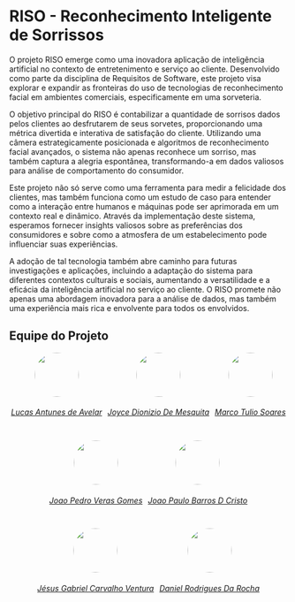 # RISO - Reconhecimento Inteligente de Sorrissos
O projeto RISO emerge como uma inovadora aplicação de inteligência artificial no contexto de entretenimento e serviço ao cliente. Desenvolvido como parte da disciplina de Requisitos de Software, este projeto visa explorar e expandir as fronteiras do uso de tecnologias de reconhecimento facial em ambientes comerciais, especificamente em uma sorveteria.

O objetivo principal do RISO é contabilizar a quantidade de sorrisos dados pelos clientes ao desfrutarem de seus sorvetes, proporcionando uma métrica divertida e interativa de satisfação do cliente. Utilizando uma câmera estrategicamente posicionada e algoritmos de reconhecimento facial avançados, o sistema não apenas reconhece um sorriso, mas também captura a alegria espontânea, transformando-a em dados valiosos para análise de comportamento do consumidor.

Este projeto não só serve como uma ferramenta para medir a felicidade dos clientes, mas também funciona como um estudo de caso para entender como a interação entre humanos e máquinas pode ser aprimorada em um contexto real e dinâmico. Através da implementação deste sistema, esperamos fornecer insights valiosos sobre as preferências dos consumidores e sobre como a atmosfera de um estabelecimento pode influenciar suas experiências.

A adoção de tal tecnologia também abre caminho para futuras investigações e aplicações, incluindo a adaptação do sistema para diferentes contextos culturais e sociais, aumentando a versatilidade e a eficácia da inteligência artificial no serviço ao cliente. O RISO promete não apenas uma abordagem inovadora para a análise de dados, mas também uma experiência mais rica e envolvente para todos os envolvidos.

## Equipe do Projeto
<center>
    <div style="display: flex; flex-direction: row; gap: 10px; flex-wrap: wrap; justify-content: center;">
        <div>
            <a href="https://github.com/LucasAvelar2711">
                <img style="border-radius: 50%;" src="https://github.com/LucasAvelar2711.png" width="80px"/>
                <h6 class="text-center">Lucas Antunes de Avelar</h6>
            </a>
        </div>
        <div>
            <a href="https://github.com/joycejdm">
                <img style="border-radius: 50%;" src="https://github.com/joycejdm.png" width="80px"/>
                <h6 class="text-center">Joyce Dionizio De Mesquita</h6>
            </a>
        </div>
        <div>
            <a href="https://github.com/MarcoTulioSoares">
                <img style="border-radius: 50%;" src="https://github.com/MarcoTulioSoares.png" width="80px"/>
                <h6 class="text-center">Marco Tulio Soares</h6>
            </a>
        </div>
        <div>
            <a href="https://github.com/JoosPerro">
                <img style="border-radius: 50%;" src="https://github.com/JoosPerro.png" width="80px"/>
                <h6 class="text-center">Joao Pedro Veras Gomes</h6>
            </a>
        </div>
        <div>
            <a href="https://github.com/joaopb1-xps">
                <img style="border-radius: 50%;" src="https://github.com/joaopb1.png" width="80px"/>
                <h6 class="text-center">Joao Paulo Barros D Cristo</h6>
            </a>
        </div>
        <div>
            <a href="https://github.com/xGabrielCv/xGabrielCv">
                <img style="border-radius: 50%;" src="https://github.com/xGabrielCv.png" width="80px"/>
                <h6 class="text-center">Jésus Gabriel Carvalho Ventura</h6>
            </a>
        </div>
        <div>
            <a href="https://github.com/DanielRogs">
                <img style="border-radius: 50%;" src="https://avatars.githubusercontent.com/u/90018065?v=4" width="80px"/>
                <h6 class="text-center">Daniel Rodrigues Da Rocha</h6>
            </a>
        </div>
    </div>
</center>

